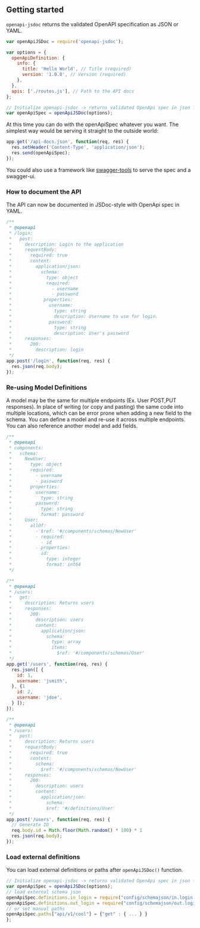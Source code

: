 ## Getting started

`openapi-jsdoc` returns the validated OpenAPI specification as JSON or YAML.

```javascript
var openApiJSDoc = require('openapi-jsdoc');

var options = {
  openApiDefinition: {
    info: {
      title: 'Hello World', // Title (required)
      version: '1.0.0', // Version (required)
    },
  },
  apis: ['./routes.js'], // Path to the API docs
};

// Initialize openapi-jsdoc -> returns validated OpenApi spec in json format
var openApiSpec = openApiJSDoc(options);
```

At this time you can do with the openApiSpec whatever you want.
The simplest way would be serving it straight to the outside world:

```javascript
app.get('/api-docs.json', function(req, res) {
  res.setHeader('Content-Type', 'application/json');
  res.send(openApiSpec);
});
```

You could also use a framework like [swagger-tools](https://www.npmjs.com/package/swagger-tools) to serve the spec and a swagger-ui.

### How to document the API

The API can now be documented in JSDoc-style with OpenApi spec in YAML.

```javascript
/**
 * @openapi
 * /login:
 *   post:
 *     description: Login to the application
 *     requestBody:
 *       required: true
 *       content:
 *         application/json:
 *           schema:
 *             type: object
 *             required:
 *               - username
 *               - password
 *            properties:
 *              username:
 *                type: string
 *                description: Username to use for login.
 *              password:
 *                type: string
 *                description: User's password
 *     responses:
 *       200:
 *         description: login
 */
app.post('/login', function(req, res) {
  res.json(req.body);
});
```

### Re-using Model Definitions

A model may be the same for multiple endpoints (Ex. User POST,PUT responses).
In place of writing (or copy and pasting) the same code into multiple locations,
which can be error prone when adding a new field to the schema. You can define
a model and re-use it across multiple endpoints. You can also reference another
model and add fields.
```javascript
/**
 * @openapi
 * components:
 *   schema:
 *     NewUser:
 *       type: object
 *       required:
 *         - username
 *         - password
 *       properties:
 *         username:
 *           type: string
 *         password:
 *           type: string
 *           format: password
 *     User:
 *       allOf:
 *         - $ref: '#/components/schemas/NewUser'
 *         - required:
 *           - id
 *         - properties:
 *           id:
 *             type: integer
 *             format: int64
 */

/**
 * @openapi
 * /users:
 *   get:
 *     description: Returns users
 *     responses:
 *       200:
 *         description: users
 *         content:
 *           application/json:
 *             schema:
 *               type: array
 *               items:
 *                 $ref: '#/components/schemas/User'
 */
app.get('/users', function(req, res) {
  res.json([ {
    id: 1,
    username: 'jsmith',
  }, {1
    id: 2,
    username: 'jdoe',
  } ]);
});

/**
 * @openapi
 * /users:
 *   post:
 *     description: Returns users
 *     requestBody:
 *       required: true
 *       content:
 *         schema:
 *           $ref: '#/components/schemas/NewUser'
 *     responses:
 *       200:
 *         description: users
 *         content:
 *           application/json:
 *             schema:
 *             $ref: '#/definitions/User'
 */
app.post('/users', function(req, res) {
  // Generate ID
  req.body.id = Math.floor(Math.random() * 100) * 1
  res.json(req.body);
});
```

### Load external definitions

You can load external definitions or paths after ``openApiJSDoc()`` function.
```javascript
// Initialize openapi-jsdoc -> returns validated OpenApi spec in json format
var openApiSpec = openApiJSDoc(options);
// load external schema json
openApiSpec.definitions.in_login = require("config/schemajson/in.login.schema.json");
openApiSpec.definitions.out_login = require("config/schemajson/out.login.schema.json");
// or set manual paths
openApiSpec.paths["api/v1/cool"] = {"get" : { ... } }
};
```
